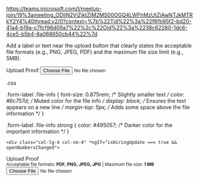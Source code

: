 https://teams.microsoft.com/l/meetup-join/19%3ameeting_ODliN2VjZjktZjM2MS00OGQ4LWFhMzUtZjAwNTJkMTRkY2Y4%40thread.v2/0?context=%7b%22Tid%22%3a%22f6fb95f2-bd20-41a4-b19a-c7fcf96d09a7%22%2c%22Oid%22%3a%2238c62280-1dc6-4ce5-b5b4-8a068650cb44%22%7d

Add a label or text near the upload button that clearly states the acceptable file formats (e.g., PNG, JPEG, PDF) and the maximum file size limit (e.g., 5MB).
 <div class="col-lg-4 col-sm-4" *ngIf="isHiringUpdate === true && openNumbersChanged">
        <div class="form-group ags-form-group">
          <label for="openNumbersProof" class="form-label">
            Upload Proof<span class="required"></span>
          </label>
          <input
            type="file"
            formControlName="openNumbersProof"
            class="form-control"
            accept=".pdf,.png,.jpg,.jpeg"
            (change)="onFileChange($event)"
            required
          />
        </div>
      </div>


.css

.form-label .file-info {
  font-size: 0.875rem; /* Slightly smaller text */
  color: #6c757d; /* Muted color for the file info */
  display: block; /* Ensures the text appears on a new line */
  margin-top: 5px; /* Adds some space above the file information */
}

.form-label .file-info strong {
  color: #495057; /* Darker color for the important information */
}




    <div class="col-lg-4 col-sm-4" *ngIf="isHiringUpdate === true && openNumbersChanged">
  <div class="form-group ags-form-group">
    <label for="openNumbersProof" class="form-label">
      Upload Proof <span class="required"></span><br />
      <small class="file-info">
        Acceptable file formats: <strong>PDF, PNG, JPEG, JPG</strong> | Maximum file size: <strong>1 MB</strong>
      </small>
    </label>
    <input
      type="file"
      formControlName="openNumbersProof"
      class="form-control"
      accept=".pdf,.png,.jpg,.jpeg"
      (change)="onFileChange($event)"
      required
    />
  </div>
</div>
